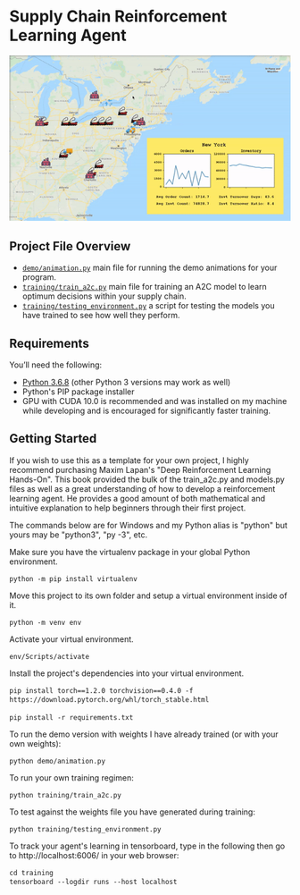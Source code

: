 # Supply Chain Reinforcement Learning Agent

!['images/supply_chain_demo.gif'](images/supply_chain_demo.gif)

## Project File Overview

- [`demo/animation.py`](demo/animation.py) main file for running the demo animations for your program.
- [`training/train_a2c.py`](training/train_a2c.py) main file for training an A2C model to learn optimum decisions within your supply chain.
- [`training/testing_environment.py`](training/testing_environment.py) a script for testing the models you have trained to see how well they perform.

## Requirements

You’ll need the following:

- [Python 3.6.8](https://www.python.org/downloads/release/python-368/) (other Python 3 versions may work as well)
- Python's PIP package installer
- GPU with CUDA 10.0 is recommended and was installed on my machine while developing and is encouraged for significantly faster training.


## Getting Started

If you wish to use this as a template for your own project, I highly recommend purchasing Maxim Lapan's "Deep Reinforcement Learning Hands-On". This book provided
the bulk of the train_a2c.py and models.py files as well as a great understanding of how to develop a reinforcement learning agent. He provides a good amount of both
mathematical and intuitive explanation to help beginners through their first project.

The commands below are for Windows and my Python alias is "python" but yours may be "python3", "py -3", etc.

Make sure you have the virtualenv package in your global Python environment.

```
python -m pip install virtualenv
```

Move this project to its own folder and setup a virtual environment inside of it.

```
python -m venv env
```

Activate your virtual environment.

```
env/Scripts/activate
```

Install the project's dependencies into your virtual environment.

```
pip install torch==1.2.0 torchvision==0.4.0 -f https://download.pytorch.org/whl/torch_stable.html

pip install -r requirements.txt
```

To run the demo version with weights I have already trained (or with your own weights):

```
python demo/animation.py
```

To run your own training regimen:

```
python training/train_a2c.py
```

To test against the weights file you have generated during training:

```
python training/testing_environment.py
```

To track your agent's learning in tensorboard, type in the following then go to http://localhost:6006/ in your web browser:

```
cd training
tensorboard --logdir runs --host localhost
```
